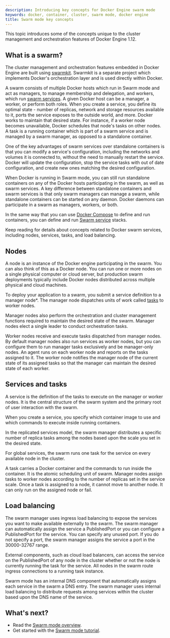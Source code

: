 ```yaml
---
description: Introducing key concepts for Docker Engine swarm mode
keywords: docker, container, cluster, swarm mode, docker engine
title: Swarm mode key concepts
---
```


This topic introduces some of the concepts unique to the cluster management and
orchestration features of Docker Engine 1.12.

## What is a swarm?

The cluster management and orchestration features embedded in Docker Engine
are built using [swarmkit](https://github.com/docker/swarmkit/). Swarmkit is a
separate project which implements Docker's orchestration layer and is used
directly within Docker.

A swarm consists of multiple Docker hosts which run in Swarm mode and act as
managers, to manage membership and delegation, and workers, which run
[swarm services](#services-and-tasks). A given Docker host can
be a manager, a worker, or perform both roles. When you create a service, you
define its optimal state - number of replicas, network and storage resources
available to it, ports the service exposes to the outside world, and more.
Docker works to maintain that desired state. For instance, if a worker node
becomes unavailable, Docker schedules that node's tasks on other nodes. A task
is a running container which is part of a swarm service and is managed by a
swarm manager, as opposed to a standalone container.

One of the key advantages of swarm services over standalone containers is that
you can modify a service's configuration, including the networks and volumes it
is connected to, without the need to manually restart the service. Docker will
update the configuration, stop the service tasks with out of date
configuration, and create new ones matching the desired configuration.

When Docker is running in Swarm mode, you can still run standalone containers
on any of the Docker hosts participating in the swarm, as well as swarm
services. A key difference between standalone containers and swarm services is
that only swarm managers can manage a swarm, while standalone containers can be
started on any daemon. Docker daemons can participate in a swarm as managers,
workers, or both.

In the same way that you can use [Docker Compose](../../compose/index.md) to define and run
containers, you can define and run [Swarm service](services.md) stacks.

Keep reading for details about concepts related to Docker swarm services,
including nodes, services, tasks, and load balancing.

## Nodes

A node is an instance of the Docker engine participating in the swarm. You can also think of this as a Docker node. You can run one or more nodes on a single physical computer or cloud server, but production swarm deployments typically include Docker nodes distributed across multiple physical and cloud machines.

To deploy your application to a swarm, you submit a service definition to a
manager node*. The manager node dispatches units of work called
[tasks](#services-and-tasks) to worker nodes.

Manager nodes also perform the orchestration and cluster management functions
required to maintain the desired state of the swarm. Manager nodes elect a
single leader to conduct orchestration tasks.

Worker nodes receive and execute tasks dispatched from manager nodes.
By default manager nodes also run services as worker nodes, but you can
configure them to run manager tasks exclusively and be manager-only
nodes. An agent runs on each worker node and reports on the tasks assigned to
it. The worker node notifies the manager node of the current state of its
assigned tasks so that the manager can maintain the desired state of each
worker.

## Services and tasks

A service is the definition of the tasks to execute on the manager or worker nodes. It
is the central structure of the swarm system and the primary root of user
interaction with the swarm.

When you create a service, you specify which container image to use and which
commands to execute inside running containers.

In the replicated services model, the swarm manager distributes a specific
number of replica tasks among the nodes based upon the scale you set in the
desired state.

For global services, the swarm runs one task for the service on every
available node in the cluster.

A task carries a Docker container and the commands to run inside the
container. It is the atomic scheduling unit of swarm. Manager nodes assign tasks
to worker nodes according to the number of replicas set in the service scale.
Once a task is assigned to a node, it cannot move to another node. It can only
run on the assigned node or fail.

## Load balancing

The swarm manager uses ingress load balancing to expose the services you
want to make available externally to the swarm. The swarm manager can
automatically assign the service a PublishedPort or you can configure a
PublishedPort for the service. You can specify any unused port. If you do not
specify a port, the swarm manager assigns the service a port in the 30000-32767
range.

External components, such as cloud load balancers, can access the service on the
PublishedPort of any node in the cluster whether or not the node is currently
running the task for the service. All nodes in the swarm route ingress
connections to a running task instance.

Swarm mode has an internal DNS component that automatically assigns each service
in the swarm a DNS entry. The swarm manager uses internal load balancing to
distribute requests among services within the cluster based upon the DNS name of
the service.

## What's next?

* Read the [Swarm mode overview](index.md).
* Get started with the [Swarm mode tutorial](swarm-tutorial/index.md).